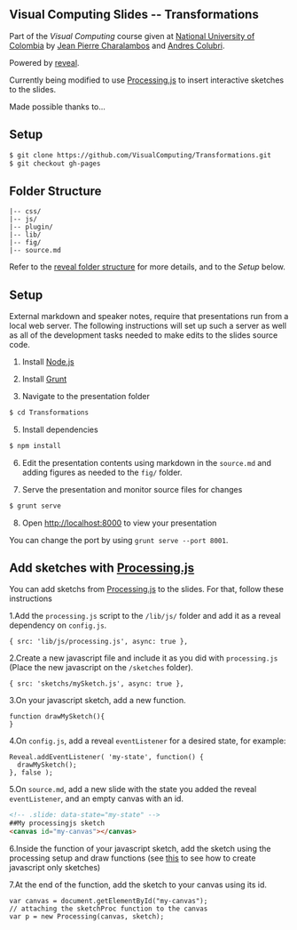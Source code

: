 ## Visual Computing Slides -- Transformations

Part of the *Visual Computing* course given at [National University of Colombia](http://www.disi.unal.edu.co/) by [Jean Pierre Charalambos](http://otrolado.info) and [Andres Colubri](http://codeanticode.wordpress.com/).

Powered by [reveal](https://github.com/hakimel/reveal.js).

Currently being modified to use [Processing.js](http://processingjs.org/) to insert interactive sketches to the slides.

Made possible thanks to... 

<!--- a long list of students and links to their pages. To come ;) -->

## Setup

 ```sh
 $ git clone https://github.com/VisualComputing/Transformations.git
 $ git checkout gh-pages
 ```

## Folder Structure

    |-- css/
    |-- js/
    |-- plugin/
    |-- lib/
    |-- fig/
    |-- source.md
    
Refer to the [reveal folder structure](https://github.com/hakimel/reveal.js#folder-structure) for more details, and to the *Setup* below.

## Setup

External markdown and speaker notes, require that presentations run from a local web server. The following instructions will set up such a server as well as all of the development tasks needed to make edits to the slides source code.

1. Install [Node.js](http://nodejs.org/)

2. Install [Grunt](http://gruntjs.com/getting-started#installing-the-cli)

3. Navigate to the presentation folder

 ```sh
 $ cd Transformations
 ```

5. Install dependencies

 ```sh
 $ npm install
 ```

6. Edit the presentation contents using markdown in the `source.md` and adding figures as needed to the `fig/` folder.

7. Serve the presentation and monitor source files for changes

 ```sh
 $ grunt serve
 ```

8. Open <http://localhost:8000> to view your presentation

 You can change the port by using `grunt serve --port 8001`.

## Add sketches with [Processing.js](http://processingjs.org/)

You can add sketchs from [Processing.js](http://processingjs.org/) to the slides. For that, follow these instructions

1.Add the `processing.js` script to the `/lib/js/` folder and add it as a reveal dependency on `config.js`.
 ```JS
{ src: 'lib/js/processing.js', async: true },
 ```
 
2.Create a new javascript file and include it as you did with `processing.js` (Place the new javascript on the `/sketches` folder).
 ```JS
{ src: 'sketchs/mySketch.js', async: true },
 ```
 
3.On your javascript sketch, add a new function.
```JS
function drawMySketch(){
}
```

4.On `config.js`, add a reveal `eventListener` for a desired state, for example:
```JS
Reveal.addEventListener( 'my-state', function() {
  drawMySketch();
}, false );
```

5.On `source.md`, add a new slide with the state you added the reveal `eventListener`, and an empty canvas with an id.
```Markdown
<!-- .slide: data-state="my-state" -->
##My processingjs sketch
<canvas id="my-canvas"></canvas>
```

6.Inside the function of your javascript sketch, add the sketch using the processing setup and draw functions (see [this](http://processingjs.org/learning/) to see how to create javascript only sketches)

7.At the end of the function, add the sketch to your canvas using its id.
```JS
var canvas = document.getElementById("my-canvas");
// attaching the sketchProc function to the canvas
var p = new Processing(canvas, sketch);
```


<!---

9. Update to upstream

 ```sh
 $ git remote add reveal.js https://github.com/hakimel/reveal.js.git
 $ git pull reveal.js master
 ```
-->
